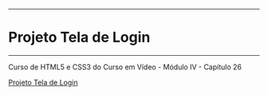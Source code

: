  ***
#  Projeto Tela de Login
***
Curso de HTML5 e CSS3 do Curso em Vídeo - Módulo IV - Capítulo 26


<a href="https://viniciusm0raes.github.io/projeto-login/index.html" target="_blank"> Projeto Tela de Login</a>
